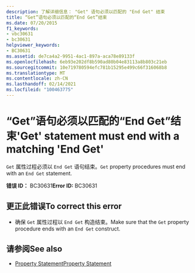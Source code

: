 ```yaml
---
description: 了解详细信息： "Get" 语句必须以匹配的 "End Get" 结束
title: “Get”语句必须以匹配的“End Get”结束
ms.date: 07/20/2015
f1_keywords:
- vbc30631
- bc30631
helpviewer_keywords:
- BC30631
ms.assetid: de7ca4a2-9951-4ac1-897a-aca78e89133f
ms.openlocfilehash: 6eb93e202df8b590ad80b04e83113a8b803c21eb
ms.sourcegitcommit: 10e719780594efc781b15295e499c66f316068b8
ms.translationtype: MT
ms.contentlocale: zh-CN
ms.lasthandoff: 02/14/2021
ms.locfileid: "100463775"
---
```

# <a name="get-statement-must-end-with-a-matching-end-get"></a><span data-ttu-id="cccc8-103">“Get”语句必须以匹配的“End Get”结束</span><span class="sxs-lookup"><span data-stu-id="cccc8-103">'Get' statement must end with a matching 'End Get'</span></span>

<span data-ttu-id="cccc8-104">`Get` 属性过程必须以 `End Get` 语句结束。</span><span class="sxs-lookup"><span data-stu-id="cccc8-104">`Get` property procedures must end with an `End Get` statement.</span></span>  
  
 <span data-ttu-id="cccc8-105">**错误 ID：** BC30631</span><span class="sxs-lookup"><span data-stu-id="cccc8-105">**Error ID:** BC30631</span></span>  
  
## <a name="to-correct-this-error"></a><span data-ttu-id="cccc8-106">更正此错误</span><span class="sxs-lookup"><span data-stu-id="cccc8-106">To correct this error</span></span>  
  
- <span data-ttu-id="cccc8-107">确保 `Get` 属性过程以 `End Get` 构造结束。</span><span class="sxs-lookup"><span data-stu-id="cccc8-107">Make sure that the `Get` property procedure ends with an `End Get` construct.</span></span>  
  
## <a name="see-also"></a><span data-ttu-id="cccc8-108">请参阅</span><span class="sxs-lookup"><span data-stu-id="cccc8-108">See also</span></span>

- [<span data-ttu-id="cccc8-109">Property Statement</span><span class="sxs-lookup"><span data-stu-id="cccc8-109">Property Statement</span></span>](../language-reference/statements/property-statement.md)
